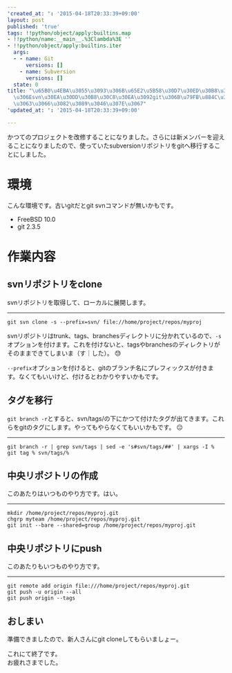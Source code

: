 ```yaml
---
'created_at: ': '2015-04-18T20:33:39+09:00'
layout: post
published: 'true'
tags: !!python/object/apply:builtins.map
- !!python/name:__main__.%3Clambda%3E ''
- !!python/object/apply:builtins.iter
  args:
  - - name: Git
      versions: []
    - name: Subversion
      versions: []
  state: 0
title: "\u65B0\u4EBA\u3055\u3093\u306B\u65E2\u5B58\u30D7\u30ED\u30B8\u30A7\u30AF\u30C8\
  \u306Esvn\u30EA\u30DD\u30B8\u30C8\u30EA\u3092git\u306B\u79FB\u884C\u3057\u3066\u4F7F\
  \u3063\u3066\u3082\u3089\u3046\u307E\u3067"
'updated_at: ': '2015-04-18T20:33:39+09:00'

---
```

かつてのプロジェクトを改修することになりました。さらには新メンバーを迎えることになりましたので、使っていたsubversionリポジトリをgitへ移行することにしました。  
  
# 環境  
  
こんな環境です。古いgitだとgit svnコマンドが無いかもです。  
  
- FreeBSD 10.0  
- git 2.3.5  
  
# 作業内容  
  
## svnリポジトリをclone  
  
svnリポジトリを取得して、ローカルに展開します。  
  
****  
```zsh:
git svn clone -s --prefix=svn/ file://home/project/repos/myproj
```  
  
svnリポジトリはtrunk、tags、branchesディレクトリに分かれているので、``-s``オプションを付けます。これを付けないと、tagsやbranchesのディレクトリがそのままできてしまいま（す｜した）。 :sweat:   
  
``--prefix``オプションを付けると、gitのブランチ名にプレフィックスが付きます。なくてもいいけど、付けるとわかりやすいかもです。  
  
## タグを移行  
  
``git branch -r``とすると、svn/tags/の下にかつて付けたタグが出てきます。これらをgitのタグにします。やってもやらなくてもいいかもです。 :expressionless:   
  
****  
```zsh:
git branch -r | grep svn/tags | sed -e 's#svn/tags/##' | xargs -I % git tag % svn/tags/%
```  
  
## 中央リポジトリの作成  
  
このあたりはいつものやり方です。はい。  
  
****  
```zsh:
mkdir /home/project/repos/myproj.git
chgrp myteam /home/project/repos/myproj.git
git init --bare --shared=group /home/project/repos/myproj.git
```  
  
## 中央リポジトリにpush  
  
このあたりもいつものやり方です。  
  
****  
```zsh:
git remote add origin file:///home/project/repos/myproj.git
git push -u origin --all
git push origin --tags
```  
  
## おしまい  
  
準備できましたので、新人さんにgit cloneしてもらいましょー。  
  
  
これにて終了です。  
お疲れさまでした。  
